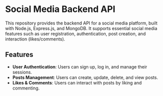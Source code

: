 # Social Media Backend API

This repository provides the backend API for a social media platform, built with Node.js, Express.js, and MongoDB. It supports essential social media features such as user registration, authentication, post creation, and interaction (likes/comments).

## Features
- **User Authentication**: Users can sign up, log in, and manage their sessions.
- **Posts Management**: Users can create, update, delete, and view posts.
- **Likes & Comments**: Users can interact with posts by liking and commenting.
